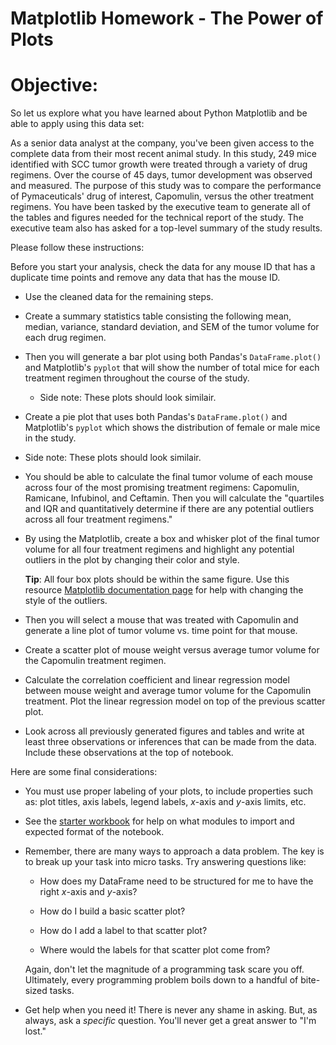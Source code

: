 # Matplotlib Homework - The Power of Plots

# Objective:

So let us explore what you have learned about Python Matplotlib and be able to apply using this data set:

As a senior data analyst at the company, you've been given access to the complete data from their most recent animal study. In this study, 249 mice identified with SCC tumor growth were treated through a variety of drug regimens. Over the course of 45 days, tumor development was observed and measured. The purpose of this study was to compare the performance of Pymaceuticals' drug of interest, Capomulin, versus the other treatment regimens. You have been tasked by the executive team to generate all of the tables and figures needed for the technical report of the study. The executive team also has asked for a top-level summary of the study results.

Please follow these instructions:

  Before you start your analysis, check the data for any mouse ID that has a duplicate time points and remove any data that has the mouse ID.

* Use the cleaned data for the remaining steps.

* Create a summary statistics table consisting the following  mean, median, variance, standard deviation, and SEM of the tumor volume for each drug regimen.

* Then you will generate a bar plot using both Pandas's `DataFrame.plot()` and Matplotlib's `pyplot` that will show the number of total mice for each treatment regimen throughout the course of the study.

  * Side note: These plots should look similair.

*  Create a pie plot that uses both Pandas's `DataFrame.plot()` and Matplotlib's `pyplot` which shows the distribution of female or male mice in the study.

  * Side note: These plots should look similair.


*  You should be able to calculate the final tumor volume of each mouse across four of the most promising treatment regimens: Capomulin, Ramicane, Infubinol, and Ceftamin. Then you will calculate the "quartiles and IQR and quantitatively determine if there are any potential outliers across all four treatment regimens."

* By using the Matplotlib, create a box and whisker plot of the final tumor volume for all four treatment regimens and highlight any potential outliers in the plot by changing their color and style.

  **Tip**: All four box plots should be within the same figure. Use this  resource [Matplotlib documentation page](https://matplotlib.org/gallery/pyplots/boxplot_demo_pyplot.html#sphx-glr-gallery-pyplots-boxplot-demo-pyplot-py) for help with changing the style of the outliers.

* Then you will select a mouse that was treated with Capomulin and generate a line plot of tumor volume vs. time point for that mouse.

* Create a scatter plot of mouse weight versus average tumor volume for the Capomulin treatment regimen.

* Calculate the correlation coefficient and linear regression model between mouse weight and average tumor volume for the Capomulin treatment. Plot the linear regression model on top of the previous scatter plot.

* Look across all previously generated figures and tables and write at least three observations or inferences that can be made from the data. Include these observations at the top of notebook.

Here are some final considerations:

* You must use proper labeling of your plots, to include properties such as: plot titles, axis labels, legend labels, _x_-axis and _y_-axis limits, etc.

* See the [starter workbook](Pymaceuticals/pymaceuticals_starter.ipynb) for help on what modules to import and expected format of the notebook.



* Remember, there are many ways to approach a data problem. The key is to break up your task into micro tasks. Try answering questions like:

  * How does my DataFrame need to be structured for me to have the right _x_-axis and _y_-axis?

  * How do I build a basic scatter plot?

  * How do I add a label to that scatter plot?

  * Where would the labels for that scatter plot come from?

  Again, don't let the magnitude of a programming task scare you off. Ultimately, every programming problem boils down to a handful of bite-sized tasks.

* Get help when you need it! There is never any shame in asking. But, as always, ask a _specific_ question. You'll never get a great answer to "I'm lost."


